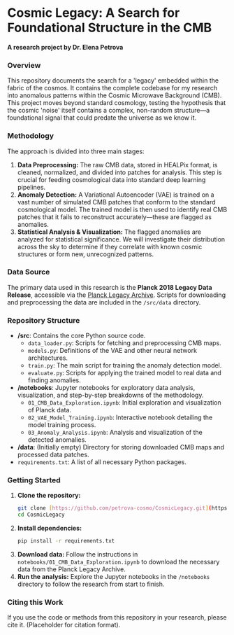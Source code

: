 # Cosmic Legacy: A Search for Foundational Structure in the CMB

**A research project by Dr. Elena Petrova**

### Overview

This repository documents the search for a 'legacy' embedded within the fabric of the cosmos. It contains the complete codebase for my research into anomalous patterns within the Cosmic Microwave Background (CMB). This project moves beyond standard cosmology, testing the hypothesis that the cosmic 'noise' itself contains a complex, non-random structure—a foundational signal that could predate the universe as we know it.

### Methodology

The approach is divided into three main stages:

1.  **Data Preprocessing:** The raw CMB data, stored in HEALPix format, is cleaned, normalized, and divided into patches for analysis. This step is crucial for feeding cosmological data into standard deep learning pipelines.
2.  **Anomaly Detection:** A Variational Autoencoder (VAE) is trained on a vast number of simulated CMB patches that conform to the standard cosmological model. The trained model is then used to identify real CMB patches that it fails to reconstruct accurately—these are flagged as anomalies.
3.  **Statistical Analysis & Visualization:** The flagged anomalies are analyzed for statistical significance. We will investigate their distribution across the sky to determine if they correlate with known cosmic structures or form new, unrecognized patterns.

### Data Source

The primary data used in this research is the **Planck 2018 Legacy Data Release**, accessible via the [Planck Legacy Archive](https://pla.esac.esa.int/pla/). Scripts for downloading and preprocessing the data are included in the `/src/data` directory.

### Repository Structure

-   **/src**: Contains the core Python source code.
    -   `data_loader.py`: Scripts for fetching and preprocessing CMB maps.
    -   `models.py`: Definitions of the VAE and other neural network architectures.
    -   `train.py`: The main script for training the anomaly detection model.
    -   `evaluate.py`: Scripts for applying the trained model to real data and finding anomalies.
-   **/notebooks**: Jupyter notebooks for exploratory data analysis, visualization, and step-by-step breakdowns of the methodology.
    -   `01_CMB_Data_Exploration.ipynb`: Initial exploration and visualization of Planck data.
    -   `02_VAE_Model_Training.ipynb`: Interactive notebook detailing the model training process.
    -   `03_Anomaly_Analysis.ipynb`: Analysis and visualization of the detected anomalies.
-   **/data**: (Initially empty) Directory for storing downloaded CMB maps and processed data patches.
-   `requirements.txt`: A list of all necessary Python packages.

### Getting Started

1.  **Clone the repository:**
    ```bash
    git clone [https://github.com/petrova-cosmo/CosmicLegacy.git](https://github.com/petrova-cosmo/CosmicLegacy.git)
    cd CosmicLegacy
    ```
2.  **Install dependencies:**
    ```bash
    pip install -r requirements.txt
    ```
3.  **Download data:**
    Follow the instructions in `notebooks/01_CMB_Data_Exploration.ipynb` to download the necessary data from the Planck Legacy Archive.
4.  **Run the analysis:**
    Explore the Jupyter notebooks in the `/notebooks` directory to follow the research from start to finish.

### Citing this Work

If you use the code or methods from this repository in your research, please cite it. (Placeholder for citation format).
